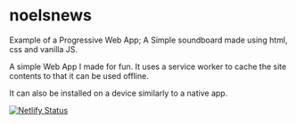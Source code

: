 # noelsnews
Example of a Progressive Web App; A Simple soundboard made using html, css and vanilla JS. 

A simple Web App I made for fun. It uses a service worker to cache the site contents to that it can be used offline.

It can also be installed on a device similarly to a native app. 

[![Netlify Status](https://api.netlify.com/api/v1/badges/af8865b1-5da5-407c-9f07-af90794a4c06/deploy-status)](https://app.netlify.com/sites/noelsnews/deploys)
